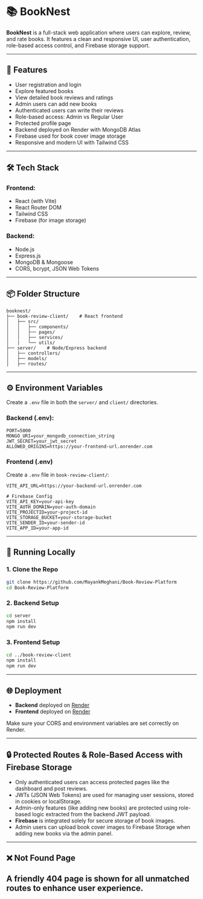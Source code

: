 
# 📚 BookNest

**BookNest** is a full-stack web application where users can explore, review, and rate books. It features a clean and responsive UI, user authentication, role-based access control, and Firebase storage support.

---

## 🚀 Features

- User registration and login
- Explore featured books
- View detailed book reviews and ratings
- Admin users can add new books
- Authenticated users can write their reviews
- Role-based access: Admin vs Regular User
- Protected profile page
- Backend deployed on Render with MongoDB Atlas
- Firebase used for book cover image storage
- Responsive and modern UI with Tailwind CSS


---

## 🛠️ Tech Stack

### Frontend:
- React (with Vite)
- React Router DOM
- Tailwind CSS
- Firebase (for image storage)

### Backend:
- Node.js
- Express.js
- MongoDB & Mongoose
- CORS, bcrypt, JSON Web Tokens

---

## 📦 Folder Structure

```
booknest/
├── book-review-client/    # React frontend
│   ├── src/
│   │   ├── components/
│   │   ├── pages/
│   │   ├── services/
│   |   └── utils/
├── server/    # Node/Express backend
│   ├── controllers/
│   ├── models/
│   ├── routes/
```

---

## ⚙️ Environment Variables

Create a `.env` file in both the `server/` and `client/` directories.

### Backend (.env):
```env
PORT=5000
MONGO_URI=your_mongodb_connection_string
JWT_SECRET=your_jwt_secret
ALLOWED_ORIGINS=https://your-frontend-url.onrender.com
```

###  Frontend (.env)

Create a `.env` file in `book-review-client/`:

```env
VITE_API_URL=https://your-backend-url.onrender.com

# Firebase Config
VITE_API_KEY=your-api-key
VITE_AUTH_DOMAIN=your-auth-domain
VITE_PROJECTID=your-project-id
VITE_STORAGE_BUCKET=your-storage-bucket
VITE_SENDER_ID=your-sender-id
VITE_APP_ID=your-app-id
```

---

## 🧪 Running Locally

### 1. Clone the Repo

```bash
git clone https://github.com/MayankMeghani/Book-Review-Platform
cd Book-Review-Platform
```

### 2. Backend Setup

```bash
cd server
npm install
npm run dev
```

### 3. Frontend Setup

```bash
cd ../book-review-client
npm install
npm run dev
```

---

## 🌐 Deployment

- **Backend** deployed on [Render](https://render.com/)
- **Frontend** deployed on [Render](https://render.com/)

Make sure your CORS and environment variables are set correctly on Render.

---

## 🔒 Protected Routes & Role-Based Access with Firebase Storage

- Only authenticated users can access protected pages like the dashboard and post reviews.
- JWTs (JSON Web Tokens) are used for managing user sessions, stored in cookies or localStorage.
- Admin-only features (like adding new books) are protected using role-based logic extracted from the backend JWT payload.
- **Firebase** is integrated solely for secure storage of book images.
- Admin users can upload book cover images to Firebase Storage when adding new books via the admin panel.
---


## ❌ Not Found Page

A friendly 404 page is shown for all unmatched routes to enhance user experience.
---
